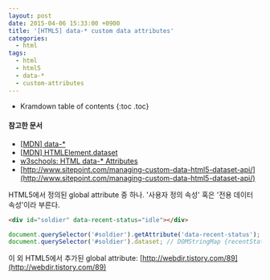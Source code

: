 ```yaml
---
layout: post
date: 2015-04-06 15:33:00 +0900
title: '[HTML5] data-* custom data attributes'
categories:
  - html
tags:
  - html
  - html5
  - data-*
  - custom-attributes
---
```


* Kramdown table of contents
{:toc .toc}

#### 참고한 문서

- [\[MDN\] data-\*](https://developer.mozilla.org/en-US/docs/Web/HTML/Global_attributes/data-*)
- [\[MDN\] HTMLElement​.dataset](https://developer.mozilla.org/en-US/docs/Web/API/HTMLElement/dataset)                             
- [w3schools: HTML data-* Attributes](http://www.w3schools.com/tags/att_global_data.asp)
- [http://www.sitepoint.com/managing-custom-data-html5-dataset-api/](http://www.sitepoint.com/managing-custom-data-html5-dataset-api/)

HTML5에서 정의된 global attribute 중 하나. '사용자 정의 속성' 혹은 '전용 데이터 속성'이라 부른다.

```html
<div id="soldier" data-recent-status="idle"></div>
```

```js
document.querySelector('#soldier').getAttribute('data-recent-status'); // 'idle'
document.querySelector('#soldier').dataset; // DOMStringMap {recentStatus: "idle"}
```

이 외 HTML5에서 추가된 global attribute: [http://webdir.tistory.com/89](http://webdir.tistory.com/89)
